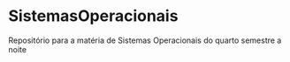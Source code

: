 # SistemasOperacionais
Repositório para a matéria de Sistemas Operacionais do quarto semestre a noite 
